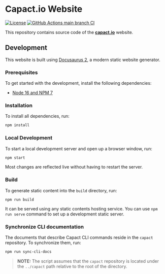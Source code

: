 # Capact.io Website

[![License](https://img.shields.io/badge/License-Apache%202.0-blue.svg)](https://opensource.org/licenses/Apache-2.0)
[![GitHub Actions main branch CI](https://github.com/capactio/website/actions/workflows/branch-build.yaml/badge.svg?branch=main)](https://github.com/capactio/website/actions/workflows/branch-build.yaml?query=branch%3Amain)

This repository contains source code of the [**capact.io**](https://capact.io) website.

## Development

This website is built using [Docusaurus 2](https://docusaurus.io/), a modern static website generator.

### Prerequisites

To get started with the development, install the following dependencies:

- [Node 16 and NPM 7](https://nodejs.org)

### Installation

To install all dependencies, run:

```bash
npm install
```

### Local Development

To start a local development server and open up a browser window, run:

```bash
npm start
```

Most changes are reflected live without having to restart the server.

### Build

To generate static content into the `build` directory, run:

```
npm run build
```

It can be served using any static contents hosting service. You can use `npm run serve` command to set up a development static server.

### Synchronize CLI documentation

The documents that describe Capact CLI commands reside in the `capact` repository. To synchronize them, run:

```bash
npm run sync-cli-docs
```

> **NOTE:** The script assumes that the `capact` repository is located under the `../capact` path relative to the root of the directory.